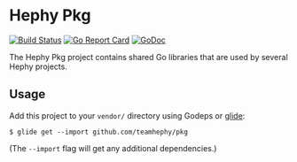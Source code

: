 # Hephy Pkg

[![Build Status](https://travis-ci.org/teamhephy/pkg.svg?branch=master)](https://travis-ci.org/teamhephy/pkg)
[![Go Report Card](https://goreportcard.com/badge/github.com/teamhephy/pkg)](https://goreportcard.com/report/github.com/teamhephy/pkg)
[![GoDoc](https://godoc.org/github.com/teamhephy/pkg?status.svg)](https://godoc.org/github.com/teamhephy/pkg)

The Hephy Pkg project contains shared Go libraries that are used by
several Hephy projects.

## Usage

Add this project to your `vendor/` directory using Godeps or
[glide](https://github.com/Masterminds/glide):

```
$ glide get --import github.com/teamhephy/pkg
```

(The `--import` flag will get any additional dependencies.)
